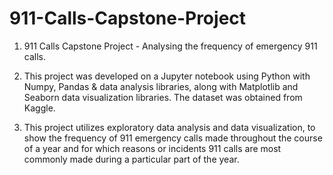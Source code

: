 # 911-Calls-Capstone-Project

1. 911 Calls Capstone Project - Analysing the frequency of emergency 911 calls.

2. This project was developed on a Jupyter notebook using Python with Numpy, Pandas & data analysis libraries, along with Matplotlib and Seaborn data visualization libraries. The dataset was obtained from Kaggle.

3. This project utilizes exploratory data analysis and data visualization, to show the frequency of 911 emergency calls made throughout the course of a year and for which reasons or incidents 911 calls are most commonly made during a particular part of the year. 
